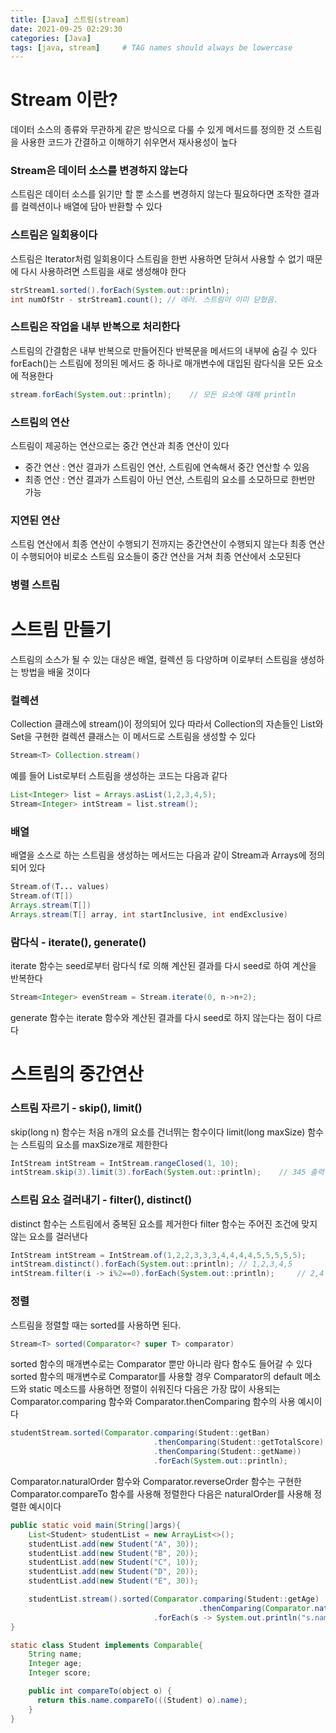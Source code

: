 ```yaml
---
title: [Java] 스트림(stream)
date: 2021-09-25 02:29:30
categories: [Java]
tags: [java, stream]     # TAG names should always be lowercase
---
```


# Stream 이란?
데이터 소스의 종류와 무관하게 같은 방식으로 다룰 수 있게 메서드를 정의한 것
스트림을 사용한 코드가 간결하고 이해하기 쉬우면서 재사용성이 높다

### Stream은 데이터 소스를 변경하지 않는다
스트림은 데이터 소스를 읽기만 할 뿐 소스를 변경하지 않는다
필요하다면 조작한 결과를 컬렉션이나 배열에 담아 반환할 수 있다

### 스트림은 일회용이다
스트림은 Iterator처럼 일회용이다
스트림을 한번 사용하면 닫혀서 사용할 수 없기 때문에 다시 사용하려면 스트림을 새로 생성해야 한다

```java
strStream1.sorted().forEach(System.out::println);
int numOfStr - strStream1.count(); // 에러. 스트림이 이미 닫혔음.
```

### 스트림은 작업을 내부 반복으로 처리한다
스트림의 간결함은 내부 반복으로 만들어진다
반복문을 메서드의 내부에 숨길 수 있다
forEach()는 스트림에 정의된 메서드 중 하나로 매개변수에 대입된 람다식을 모든 요소에 적용한다

```java
stream.forEach(System.out::println);    // 모든 요소에 대해 println
```

### 스트림의 연산
스트림이 제공하는 연산으로는 중간 연산과 최종 연산이 있다
  - 중간 연산 : 연산 결과가 스트림인 연산, 스트림에 연속해서 중간 연산할 수 있음
  - 최종 연산 : 연산 결과가 스트림이 아닌 연산, 스트림의 요소를 소모하므로 한번만 가능

### 지연된 연산
스트림 연산에서 최종 연산이 수행되기 전까지는 중간연산이 수행되지 않는다
최종 연산이 수행되어야 비로소 스트림 요소들이 중간 연산을 거쳐 최종 연산에서 소모된다

### 병렬 스트림

# 스트림 만들기
스트림의 소스가 될 수 있는 대상은 배열, 컬렉션 등 다양하며 이로부터 스트림을 생성하는 방법을 배울 것이다

### 컬렉션
Collection 클래스에 stream()이 정의되어 있다
따라서 Collection의 자손들인 List와 Set을 구현한 컬렉션 클래스는 이 메서드로 스트림을 생성할 수 있다
```java
Stream<T> Collection.stream()
```
예를 들어 List로부터 스트림을 생성하는 코드는 다음과 같다
```java
List<Integer> list = Arrays.asList(1,2,3,4,5);
Stream<Integer> intStream = list.stream();
```

### 배열
배열을 소스로 하는 스트림을 생성하는 메서드는 다음과 같이 Stream과 Arrays에 정의되어 있다
```java
Stream.of(T... values)
Stream.of(T[])
Arrays.stream(T[])
Arrays.stream(T[] array, int startInclusive, int endExclusive)
```

### 람다식 - iterate(), generate()
iterate 함수는 seed로부터 람다식 f로 의해 계산된 결과를 다시 seed로 하여 계산을 반복한다
```java
Stream<Integer> evenStream = Stream.iterate(0, n->n+2);
```
generate 함수는 iterate 함수와 계산된 결과를 다시 seed로 하지 않는다는 점이 다르다

# 스트림의 중간연산

### 스트림 자르기 - skip(), limit()
skip(long n) 함수는 처음 n개의 요소를 건너뛰는 함수이다
limit(long maxSize) 함수는 스트림의 요소를 maxSize개로 제한한다
```java
IntStream intStream = IntStream.rangeClosed(1, 10);
intStream.skip(3).limit(3).forEach(System.out::println);    // 345 출력
```

### 스트림 요소 걸러내기 - filter(), distinct()
distinct 함수는 스트림에서 중복된 요소를 제거한다
filter 함수는 주어진 조건에 맞지 않는 요소를 걸러낸다
```java
IntStream intStream = IntStream.of(1,2,2,3,3,3,4,4,4,4,5,5,5,5,5);
intStream.distinct().forEach(System.out::println); // 1,2,3,4,5
intStream.filter(i -> i%2==0).forEach(System.out::println);     // 2,4
```

### 정렬
스트림을 정렬할 때는 sorted를 사용하면 된다.
```java
Stream<T> sorted(Comparator<? super T> comparator)
```
sorted 함수의 매개변수로는 Comparator 뿐만 아니라 람다 함수도 들어갈 수 있다
sorted 함수의 매개변수로 Comparator를 사용할 경우 Comparator의 default 메소드와 static 메소드를 사용하면 정렬이 쉬워진다
다음은 가장 많이 사용되는 Comparator.comparing 함수와 Comparator.thenComparing 함수의 사용 예시이다
```java
studentStream.sorted(Comparator.comparing(Student::getBan)
                                .thenComparing(Student::getTotalScore)
                                .thenComparing(Student::getName))
                                .forEach(System.out::println);              // 학생들을 반, 총점, 이름순으로 정렬
```
Comparator.naturalOrder 함수와 Comparator.reverseOrder 함수는 구현한 Comparator.compareTo 함수를 사용해 정렬한다
다음은 naturalOrder를 사용해 정렬한 예시이다
```java
public static void main(String[]args){
    List<Student> studentList = new ArrayList<>();
    studentList.add(new Student("A", 30));
    studentList.add(new Student("B", 20));
    studentList.add(new Student("C", 10));
    studentList.add(new Student("D", 20));
    studentList.add(new Student("E", 30));

    studentList.stream().sorted(Comparator.comparing(Student::getAge)
                                          .thenComparing(Comparator.naturalOrder()))
                                .forEach(s -> System.out.println("s.name = " + ((Student)s).name));
}

static class Student implements Comparable{
    String name;
    Integer age;
    Integer score;

    public int compareTo(object o) {
      return this.name.compareTo(((Student) o).name);
    }
}
```

